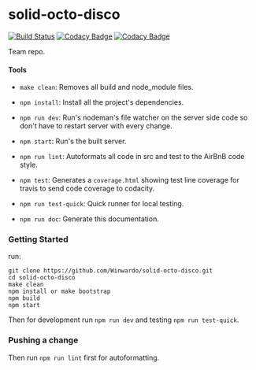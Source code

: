 # solid-octo-disco

[![Build Status](https://travis-ci.org/Winwardo/solid-octo-disco.svg?branch=master)](https://travis-ci.org/Winwardo/solid-octo-disco)
[![Codacy Badge](https://api.codacy.com/project/badge/grade/d544db1297e04420b13c514662c305af)](https://www.codacy.com/app/winwardo/solid-octo-disco)
[![Codacy Badge](https://api.codacy.com/project/badge/coverage/d544db1297e04420b13c514662c305af)](https://www.codacy.com/app/winwardo/solid-octo-disco)

Team repo.

#### Tools
* `make clean`: Removes all build and node_module files.
* `npm install`: Install all the project's dependencies.

* `npm run dev`: Run's nodeman's file watcher on the server side code so don't have to restart server with every change.
* `npm start`: Run's the built server.

* `npm run lint`: Autoformats all code in src and test to the AirBnB code style.

* `npm test`: Generates a `coverage.html` showing test line coverage for travis to send code coverage to codacity.
* `npm run test-quick`: Quick runner for local testing.

* `npm run doc`: Generate this documentation.

### Getting Started
run:
```
git clone https://github.com/Winwardo/solid-octo-disco.git
cd solid-octo-disco
make clean
npm install or make bootstrap
npm build
npm start
```

Then for development run `npm run dev` and testing `npm run test-quick`.

### Pushing a change
Then run `npm run lint` first for autoformatting.